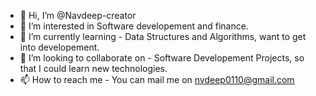 - 👋 Hi, I’m @Navdeep-creator
- 👀 I’m interested in Software developement and finance.
- 🌱 I’m currently learning - Data Structures and Algorithms, want to get into developement.
- 💞️ I’m looking to collaborate on - Software Developement Projects, so that I could learn new technologies.
- 📫 How to reach me - You can mail me on nvdeep0110@gmail.com

<!---
Navdeep-creator/Navdeep-creator is a ✨ special ✨ repository because its `README.md` (this file) appears on your GitHub profile.
You can click the Preview link to take a look at your changes.
--->
